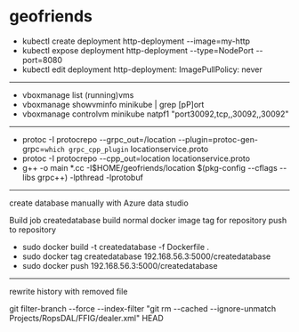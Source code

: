 # geofriends

* kubectl create deployment http-deployment --image=my-http
* kubectl expose deployment http-deployment --type=NodePort --port=8080
* kubectl edit deployment http-deployment: ImagePullPolicy: never

-----

* vboxmanage list (running)vms
* vboxmanage showvminfo minikube | grep [pP]ort
* vboxmanage controlvm minikube natpf1 "port30092,tcp,,30092,,30092"

-----

* protoc -I protocrepo --grpc_out=/location --plugin=protoc-gen-grpc=`which grpc_cpp_plugin` locationservice.proto
* protoc -I protocrepo --cpp_out=location locationservice.proto
* g++ -o main *.cc -I$HOME/geofriends/location $(pkg-config --cflags --libs grpc++) -lpthread -lprotobuf

-----

create database manually with Azure data studio

Build job createdatabase
build normal docker image
tag for repository
push to repository

* sudo docker build -t createdatabase -f Dockerfile .
* sudo docker tag createdatabase 192.168.56.3:5000/createdatabase
* sudo docker push 192.168.56.3:5000/createdatabase

-----

rewrite history with removed file

git filter-branch --force --index-filter "git rm --cached --ignore-unmatch Projects/RopsDAL/FFIG/dealer.xml" HEAD
